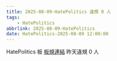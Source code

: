 ```yaml
---
title: 2025-08-09-HatePolitics 違規 0 人
tags:
    - HatePolitics
abbrlink: 2025-08-09-HatePolitics
date: HatePolitics-2025-08-09 12:00:00
---
```

HatePolitics 板 [板規連結](https://www.ptt.cc/bbs/HatePolitics/M.1617115262.A.D60.html)
昨天違規 0 人
